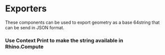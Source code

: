 # Exporters
These components can be used to export geometry as a base 64string that can be send in JSON format. 

### Use Context Print to make the string available in Rhino.Compute
